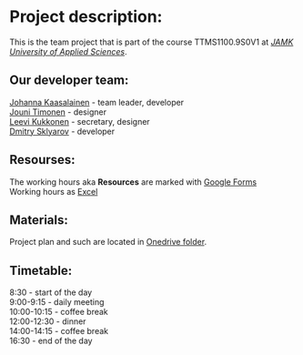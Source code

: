 # Project description:

This is the team project that is part of the course TTMS1100.9S0V1 at _[JAMK University of Applied Sciences](https://www.jamk.fi/en/Home/)_.

## Our developer team:

[Johanna Kaasalainen](https://github.com/lasikuula) - team leader, developer  
[Jouni Timonen](https://github.com/JouniTimonen) - designer  
[Leevi Kukkonen](https://github.com/Lewizkuz) - secretary, designer  
[Dmitry Sklyarov](https://github.com/sudexp) - developer

## Resourses:

The working hours aka **Resources** are marked with [Google Forms](https://docs.google.com/forms/d/e/1FAIpQLSf87oao9gASZssCMJP5kPLuoHBxJdDThmxjrn5yhZPqzEg93g/viewform)  
Working hours as [Excel](https://docs.google.com/spreadsheets/d/1eZ1vn9L-PebnHfg2CDteYSFt9b-gpKnZHaR0p0UQWvA/edit?usp=sharing)

## Materials:

Project plan and such are located in [Onedrive folder](https://jamkstudent-my.sharepoint.com/:f:/g/personal/l4062_student_jamk_fi/En-nLszMSxpMr3jjtV6nWAkBMdWMWLJ9lIKlpbau7GCuxw?e=RShYdB).
## Timetable:

8:30 - start of the day  
9:00-9:15 - daily meeting  
10:00-10:15 - coffee break  
12:00-12:30 - dinner  
14:00-14:15 - coffee break  
16:30 - end of the day
